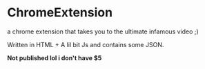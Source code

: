 # ChromeExtension
a chrome extension that takes you to the ultimate infamous video ;)

Written in HTML + A lil bit Js and contains some JSON.

**Not published lol i don't have $5**
